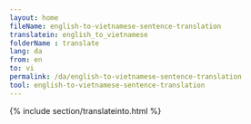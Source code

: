 ```yaml
---
layout: home
fileName: english-to-vietnamese-sentence-translation
translatein: english_to_vietnamese
folderName : translate
lang: da
from: en
to: vi
permalink: /da/english-to-vietnamese-sentence-translation
tool: english-to-vietnamese-sentence-translation
---
```

{% include section/translateinto.html %}